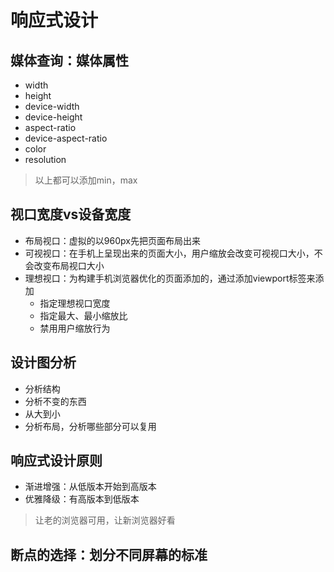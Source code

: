 # 响应式设计

## 媒体查询：媒体属性

- width
- height
- device-width
- device-height
- aspect-ratio
- device-aspect-ratio
- color
- resolution

>以上都可以添加min，max

## 视口宽度vs设备宽度

- 布局视口：虚拟的以960px先把页面布局出来
- 可视视口：在手机上呈现出来的页面大小，用户缩放会改变可视视口大小，不会改变布局视口大小
- 理想视口：为构建手机浏览器优化的页面添加的，通过添加viewport标签来添加
  - 指定理想视口宽度
  - 指定最大、最小缩放比
  - 禁用用户缩放行为

## 设计图分析

- 分析结构
- 分析不变的东西
- 从大到小
- 分析布局，分析哪些部分可以复用

## 响应式设计原则

- 渐进增强：从低版本开始到高版本
- 优雅降级：有高版本到低版本

>让老的浏览器可用，让新浏览器好看

## 断点的选择：划分不同屏幕的标准

